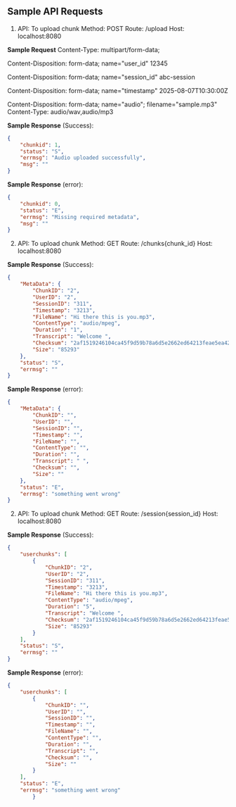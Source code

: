 ## Sample API Requests 
1. API: To upload chunk
Method: POST
Route: /upload
Host: localhost:8080

**Sample Request** 
Content-Type: multipart/form-data;

Content-Disposition: form-data; name="user_id"
12345

Content-Disposition: form-data; name="session_id"
abc-session

Content-Disposition: form-data; name="timestamp"
2025-08-07T10:30:00Z

Content-Disposition: form-data; name="audio"; filename="sample.mp3"
Content-Type: audio/wav,audio/mp3

**Sample Response** (Success):
```json
{
    "chunkid": 1,
    "status": "S",
    "errmsg": "Audio uploaded successfully",
    "msg": ""
}

```

**Sample Response** (error):
```json
{
    "chunkid": 0,
    "status": "E",
    "errmsg": "Missing required metadata",
    "msg": ""
}

```

2. API: To upload chunk
Method: GET
Route: /chunks{chunk_id}
Host: localhost:8080


**Sample Response** (Success):
```json
{
    "MetaData": {
        "ChunkID": "2",
        "UserID": "2",
        "SessionID": "311",
        "Timestamp": "3213",
        "FileName": "Hi there this is you.mp3",
        "ContentType": "audio/mpeg",
        "Duration": "1",
        "Transcript": "Welcome ",
        "Checksum": "2af1519246104ca45f9d59b78a6d5e2662ed64213feae5ea423a8747645470f6",
        "Size": "85293"
    },
    "status": "S",
    "errmsg": ""
}

```

**Sample Response** (error):
```json
{
    "MetaData": {
        "ChunkID": "",
        "UserID": "",
        "SessionID": "",
        "Timestamp": "",
        "FileName": "",
        "ContentType": "",
        "Duration": "",
        "Transcript": " ",
        "Checksum": "",
        "Size": ""
    },
    "status": "E",
    "errmsg": "something went wrong"
}
```


2. API: To upload chunk
Method: GET
Route: /session{session_id}
Host: localhost:8080


**Sample Response** (Success):
```json
{
    "userchunks": [
        {
            "ChunkID": "2",
            "UserID": "2",
            "SessionID": "311",
            "Timestamp": "3213",
            "FileName": "Hi there this is you.mp3",
            "ContentType": "audio/mpeg",
            "Duration": "5",
            "Transcript": "Welcome ",
            "Checksum": "2af1519246104ca45f9d59b78a6d5e2662ed64213feae5ea423a8747645470f6",
            "Size": "85293"
        }
    ],
    "status": "S",
    "errmsg": ""
}

```

**Sample Response** (error):
```json
{
    "userchunks": [
        {
            "ChunkID": "",
            "UserID": "",
            "SessionID": "",
            "Timestamp": "",
            "FileName": "",
            "ContentType": "",
            "Duration": "",
            "Transcript": "",
            "Checksum": "",
            "Size": ""
        }
    ],
    "status": "E",
    "errmsg": "something went wrong"
        }

```
